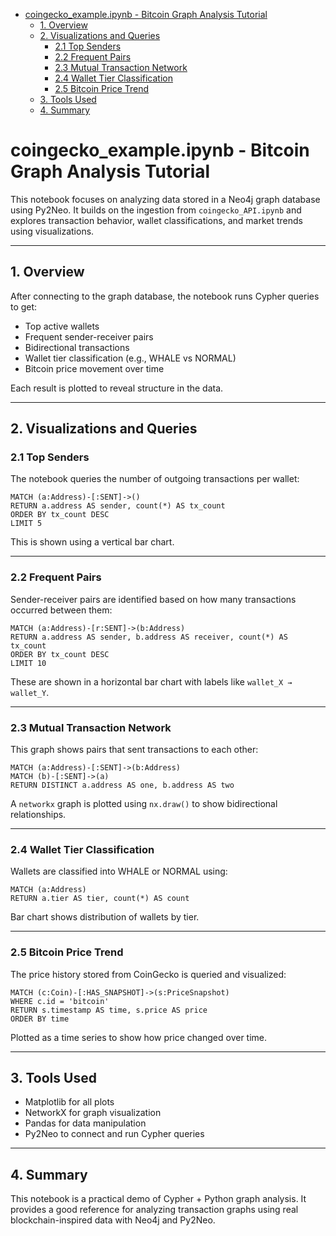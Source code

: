 <!-- toc -->

- [coingecko_example.ipynb - Bitcoin Graph Analysis Tutorial](#coingecko_exampleipynb---bitcoin-graph-analysis-tutorial)
  * [1. Overview](#1-overview)
  * [2. Visualizations and Queries](#2-visualizations-and-queries)
    + [2.1 Top Senders](#21-top-senders)
    + [2.2 Frequent Pairs](#22-frequent-pairs)
    + [2.3 Mutual Transaction Network](#23-mutual-transaction-network)
    + [2.4 Wallet Tier Classification](#24-wallet-tier-classification)
    + [2.5 Bitcoin Price Trend](#25-bitcoin-price-trend)
  * [3. Tools Used](#3-tools-used)
  * [4. Summary](#4-summary)

<!-- tocstop -->

# coingecko_example.ipynb - Bitcoin Graph Analysis Tutorial

This notebook focuses on analyzing data stored in a Neo4j graph database using Py2Neo. It builds on the ingestion from `coingecko_API.ipynb` and explores transaction behavior, wallet classifications, and market trends using visualizations.

---

## 1. Overview

After connecting to the graph database, the notebook runs Cypher queries to get:
- Top active wallets
- Frequent sender-receiver pairs
- Bidirectional transactions
- Wallet tier classification (e.g., WHALE vs NORMAL)
- Bitcoin price movement over time

Each result is plotted to reveal structure in the data.

---

## 2. Visualizations and Queries

### 2.1 Top Senders

The notebook queries the number of outgoing transactions per wallet:

```cypher
MATCH (a:Address)-[:SENT]->()
RETURN a.address AS sender, count(*) AS tx_count
ORDER BY tx_count DESC
LIMIT 5
```

This is shown using a vertical bar chart.

---

### 2.2 Frequent Pairs

Sender-receiver pairs are identified based on how many transactions occurred between them:

```cypher
MATCH (a:Address)-[r:SENT]->(b:Address)
RETURN a.address AS sender, b.address AS receiver, count(*) AS tx_count
ORDER BY tx_count DESC
LIMIT 10
```

These are shown in a horizontal bar chart with labels like `wallet_X → wallet_Y`.

---

### 2.3 Mutual Transaction Network

This graph shows pairs that sent transactions to each other:

```cypher
MATCH (a:Address)-[:SENT]->(b:Address)
MATCH (b)-[:SENT]->(a)
RETURN DISTINCT a.address AS one, b.address AS two
```

A `networkx` graph is plotted using `nx.draw()` to show bidirectional relationships.

---

### 2.4 Wallet Tier Classification

Wallets are classified into WHALE or NORMAL using:

```cypher
MATCH (a:Address)
RETURN a.tier AS tier, count(*) AS count
```

Bar chart shows distribution of wallets by tier.

---

### 2.5 Bitcoin Price Trend

The price history stored from CoinGecko is queried and visualized:

```cypher
MATCH (c:Coin)-[:HAS_SNAPSHOT]->(s:PriceSnapshot)
WHERE c.id = 'bitcoin'
RETURN s.timestamp AS time, s.price AS price
ORDER BY time
```

Plotted as a time series to show how price changed over time.

---

## 3. Tools Used

- Matplotlib for all plots
- NetworkX for graph visualization
- Pandas for data manipulation
- Py2Neo to connect and run Cypher queries

---

## 4. Summary

This notebook is a practical demo of Cypher + Python graph analysis. It provides a good reference for analyzing transaction graphs using real blockchain-inspired data with Neo4j and Py2Neo.